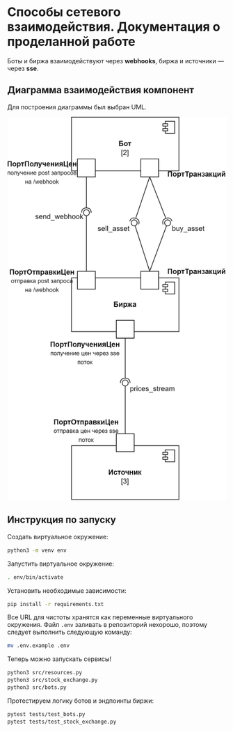 # Способы сетевого взаимодействия. Документация о проделанной работе
Боты и биржа взаимодействуют через
**webhooks**, биржа и источники — через 
**sse**.

## Диаграмма взаимодействия компонент
Для построения диаграммы был выбран UML.

![img.png](content/component_diagram.png)
## Инструкция по запуску
Создать виртуальное окружение:
```bash
python3 -m venv env
```
Запустить виртуальное окружение:
```bash
. env/bin/activate
```
Установить необходимые зависимости:
```bash
pip install -r requirements.txt
```
Все URL для чистоты хранятся как
переменные виртуального окружения. 
Файл `.env` заливать в репозиторий нехорошо,
поэтому следует выполнить следующую команду:
```bash
mv .env.example .env
```
Теперь можно запускать сервисы!
```bash
python3 src/resources.py
python3 src/stock_exchange.py
python3 src/bots.py
```
Протестируем логику ботов и эндпоинты биржи:
```bash
pytest tests/test_bots.py
pytest tests/test_stock_exchange.py
```